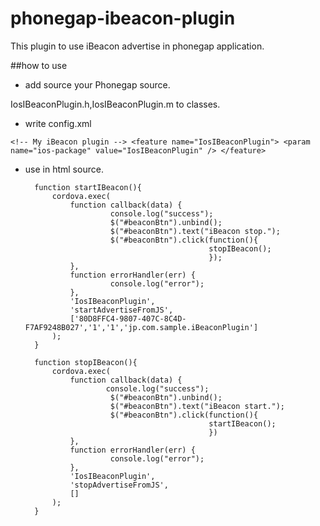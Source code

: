 phonegap-ibeacon-plugin
=======================
This plugin to use iBeacon advertise in phonegap application.

##how to use

* add source your Phonegap source.

IosIBeaconPlugin.h,IosIBeaconPlugin.m to classes.

* write config.xml

``
    <!-- My iBeacon plugin -->
    <feature name="IosIBeaconPlugin">
        <param name="ios-package" value="IosIBeaconPlugin" />
    </feature>
``

* use in html source.

        function startIBeacon(){
            cordova.exec(
                function callback(data) {
                         console.log("success");
                         $("#beaconBtn").unbind();
                         $("#beaconBtn").text("iBeacon stop.");
                         $("#beaconBtn").click(function(){
                                               stopIBeacon();
                                               });
                },
                function errorHandler(err) {
                         console.log("error");
                },
                'IosIBeaconPlugin',
                'startAdvertiseFromJS',
                ['80D8FFC4-9807-407C-8C4D-F7AF9248B027','1','1','jp.com.sample.iBeaconPlugin']
            );
        }
        
        function stopIBeacon(){
            cordova.exec(
                function callback(data) {
                        console.log("success");
                         $("#beaconBtn").unbind();
                         $("#beaconBtn").text("iBeacon start.");
                         $("#beaconBtn").click(function(){
                                               startIBeacon();
                                               })
                },
                function errorHandler(err) {
                         console.log("error");
                },
                'IosIBeaconPlugin',
                'stopAdvertiseFromJS',
                []
            );
        }
